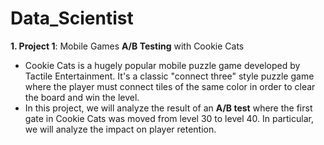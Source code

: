 # Data_Scientist

**1. Project 1**: Mobile Games **A/B Testing** with Cookie Cats
- Cookie Cats is a hugely popular mobile puzzle game developed by Tactile Entertainment. It's a classic "connect three" style puzzle game where the player must connect tiles of the same color in order to clear the board and win the level.
-  In this project, we will analyze the result of an **A/B test** where the first gate in Cookie Cats was moved from level 30 to level 40. In particular, we will analyze the impact on player retention.
